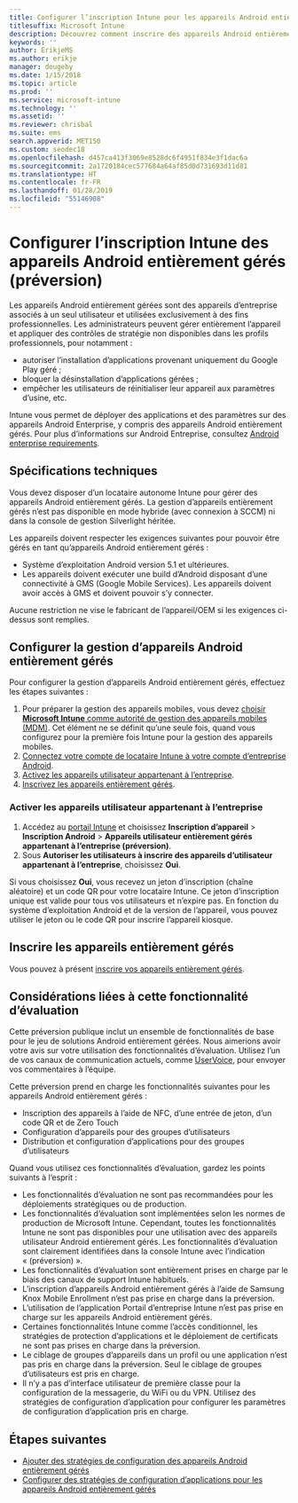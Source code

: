 ```yaml
---
title: Configurer l’inscription Intune pour les appareils Android entièrement gérés
titlesuffix: Microsoft Intune
description: Découvrez comment inscrire des appareils Android entièrement gérés dans Intune.
keywords: ''
author: ErikjeMS
ms.author: erikje
manager: dougeby
ms.date: 1/15/2018
ms.topic: article
ms.prod: ''
ms.service: microsoft-intune
ms.technology: ''
ms.assetid: ''
ms.reviewer: chrisbal
ms.suite: ems
search.appverid: MET150
ms.custom: seodec18
ms.openlocfilehash: d457ca413f3069e8528dc6f4951f834e3f1dac6a
ms.sourcegitcommit: 2a1720184cec577684a64af85d0d731693d11d81
ms.translationtype: HT
ms.contentlocale: fr-FR
ms.lasthandoff: 01/28/2019
ms.locfileid: "55146908"
---
```

# <a name="set-up-intune-enrollment-of-android-fully-managed-devices-preview"></a>Configurer l’inscription Intune des appareils Android entièrement gérés (préversion)

Les appareils Android entièrement gérées sont des appareils d’entreprise associés à un seul utilisateur et utilisées exclusivement à des fins professionnelles. Les administrateurs peuvent gérer entièrement l’appareil et appliquer des contrôles de stratégie non disponibles dans les profils professionnels, pour notamment :
- autoriser l’installation d’applications provenant uniquement du Google Play géré ;
- bloquer la désinstallation d’applications gérées ;
- empêcher les utilisateurs de réinitialiser leur appareil aux paramètres d’usine, etc.

Intune vous permet de déployer des applications et des paramètres sur des appareils Android Enterprise, y compris des appareils Android entièrement gérés. Pour plus d’informations sur Android Entreprise, consultez [Android enterprise requirements](https://support.google.com/work/android/answer/6174145?hl=en&ref_topic=6151012).

## <a name="technical-requirements"></a>Spécifications techniques

Vous devez disposer d’un locataire autonome Intune pour gérer des appareils Android entièrement gérés. La gestion d’appareils entièrement gérés n’est pas disponible en mode hybride (avec connexion à SCCM) ni dans la console de gestion Silverlight héritée.

Les appareils doivent respecter les exigences suivantes pour pouvoir être gérés en tant qu’appareils Android entièrement gérés :

- Système d’exploitation Android version 5.1 et ultérieures.
- Les appareils doivent exécuter une build d’Android disposant d’une connectivité à GMS (Google Mobile Services). Les appareils doivent avoir accès à GMS et doivent pouvoir s’y connecter.

Aucune restriction ne vise le fabricant de l’appareil/OEM si les exigences ci-dessus sont remplies.

## <a name="set-up-android-fully-managed-device-management"></a>Configurer la gestion d’appareils Android entièrement gérés

Pour configurer la gestion d’appareils Android entièrement gérés, effectuez les étapes suivantes :

1. Pour préparer la gestion des appareils mobiles, vous devez [choisir **Microsoft Intune** comme autorité de gestion des appareils mobiles (MDM)](mdm-authority-set.md). Cet élément ne se définit qu’une seule fois, quand vous configurez pour la première fois Intune pour la gestion des appareils mobiles.
2. [Connectez votre compte de locataire Intune à votre compte d’entreprise Android](connect-intune-android-enterprise.md).
3. [Activez les appareils utilisateur appartenant à l’entreprise](#enable-corporate-owned-user-devices).
4. [Inscrivez les appareils entièrement gérés](#enroll-the-fully-managed-devices).

### <a name="enable-corporate-owned-user-devices"></a>Activer les appareils utilisateur appartenant à l’entreprise

1. Accédez au [portail Intune](https://portal.azure.com) et choisissez **Inscription d’appareil** > **Inscription Android** > **Appareils utilisateur entièrement gérés appartenant à l’entreprise (préversion)**.
2. Sous **Autoriser les utilisateurs à inscrire des appareils d’utilisateur appartenant à l’entreprise**, choisissez **Oui**.

Si vous choisissez **Oui**, vous recevez un jeton d’inscription (chaîne aléatoire) et un code QR pour votre locataire Intune. Ce jeton d’inscription unique est valide pour tous vos utilisateurs et n’expire pas. En fonction du système d’exploitation Android et de la version de l’appareil, vous pouvez utiliser le jeton ou le code QR pour inscrire l’appareil kiosque.

## <a name="enroll-the-fully-managed-devices"></a>Inscrire les appareils entièrement gérés
Vous pouvez à présent [inscrire vos appareils entièrement gérés](android-dedicated-devices-fully-managed-enroll.md).

## <a name="considerations-for-this-preview-feature"></a>Considérations liées à cette fonctionnalité d’évaluation
Cette préversion publique inclut un ensemble de fonctionnalités de base pour le jeu de solutions Android entièrement gérées. Nous aimerions avoir votre avis sur votre utilisation des fonctionnalités d’évaluation. Utilisez l’un de vos canaux de communication actuels, comme [UserVoice](https://microsoftintune.uservoice.com/forums/291681-ideas?category_id=210853), pour envoyer vos commentaires à l’équipe.

Cette préversion prend en charge les fonctionnalités suivantes pour les appareils Android entièrement gérés :
- Inscription des appareils à l’aide de NFC, d’une entrée de jeton, d’un code QR et de Zero Touch
- Configuration d’appareils pour des groupes d’utilisateurs
- Distribution et configuration d’applications pour des groupes d’utilisateurs


Quand vous utilisez ces fonctionnalités d’évaluation, gardez les points suivants à l’esprit :
- Les fonctionnalités d’évaluation ne sont pas recommandées pour les déploiements stratégiques ou de production. 
- Les fonctionnalités d’évaluation sont implémentées selon les normes de production de Microsoft Intune. Cependant, toutes les fonctionnalités Intune ne sont pas disponibles pour une utilisation avec des appareils utilisateur Android entièrement gérés. Les fonctionnalités d’évaluation sont clairement identifiées dans la console Intune avec l’indication « (préversion) ». 
- Les fonctionnalités d’évaluation sont entièrement prises en charge par le biais des canaux de support Intune habituels.
- L’inscription d’appareils Android entièrement gérés à l’aide de Samsung Knox Mobile Enrollment n’est pas prise en charge dans la préversion. 
- L’utilisation de l’application Portail d’entreprise Intune n’est pas prise en charge sur les appareils Android entièrement gérés. 
- Certaines fonctionnalités Intune comme l’accès conditionnel, les stratégies de protection d’applications et le déploiement de certificats ne sont pas prises en charge dans la préversion. 
- Le ciblage de groupes d’appareils dans un profil ou une application n’est pas pris en charge dans la préversion. Seul le ciblage de groupes d’utilisateurs est pris en charge. 
- Il n’y a pas d’interface utilisateur de première classe pour la configuration de la messagerie, du WiFi ou du VPN. Utilisez des stratégies de configuration d’application pour configurer les paramètres de configuration d’application pris en charge.

## <a name="next-steps"></a>Étapes suivantes
- [Ajouter des stratégies de configuration des appareils Android entièrement gérés](device-restrictions-android-for-work.md#device-owner-only)
- [Configurer des stratégies de configuration d’applications pour les appareils Android entièrement gérés](app-configuration-policies-use-android.md)

